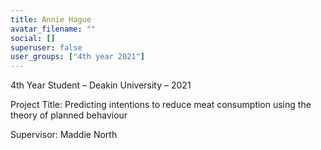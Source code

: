 ```yaml
---
title: Annie Hague
avatar_filename: ""
social: []
superuser: false
user_groups: ["4th year 2021"]
---
```

4th Year Student – Deakin University – 2021

Project Title:  Predicting intentions to reduce meat consumption using the theory of planned behaviour

Supervisor: Maddie North
